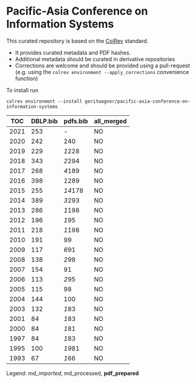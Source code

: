 # Pacific-Asia Conference on Information Systems

This curated repository is based on the [ColRev](https://github.com/geritwagner/colrev_core) standard.

- It provides curated metadata and PDF hashes.
- Additional metadata should be curated in derivative repositories
- Corrections are welcome and should be provided using a pull-request (e.g. using the `colrev environment --apply_corrections` convenience function)

To install run

```
colrev environment --install geritwagner/pacific-asia-conference-on-information-systems
```

<!-- TABLE_SUMMARY -->

|TOC           |DBLP.bib        |pdfs.bib        |all_merged      |
|--------------|----------------|----------------|----------------|
|2021          |             253|               -|              NO|
|2020          |             242|             240|              NO|
|2019          |             229|          *1*228|              NO|
|2018          |             343|          *2*294|              NO|
|2017          |             268|          *4*189|              NO|
|2016          |             398|          *1*289|              NO|
|2015          |             255|         *14*178|              NO|
|2014          |             389|          *3*293|              NO|
|2013          |             286|          *1*198|              NO|
|2012          |             196|           *1*95|              NO|
|2011          |             218|          *1*198|              NO|
|2010          |             191|              99|              NO|
|2009          |             117|           *6*91|              NO|
|2008          |             138|           *2*98|              NO|
|2007          |             154|              91|              NO|
|2006          |             113|           *2*95|              NO|
|2005          |             115|              98|              NO|
|2004          |             144|             100|              NO|
|2003          |             132|           *1*83|              NO|
|2001          |              84|           *1*83|              NO|
|2000          |              84|           *1*81|              NO|
|1997          |              84|           *1*83|              NO|
|1995          |             100|          *19*81|              NO|
|1993          |              67|           *1*66|              NO|

Legend: *md_imported*, md_processed, **pdf_prepared**
